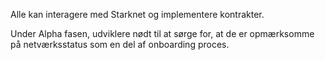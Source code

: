Alle kan interagere med Starknet og implementere kontrakter.

Under Alpha fasen, udviklere nødt til at sørge for, at de er opmærksomme på netværksstatus som en del af onboarding proces.